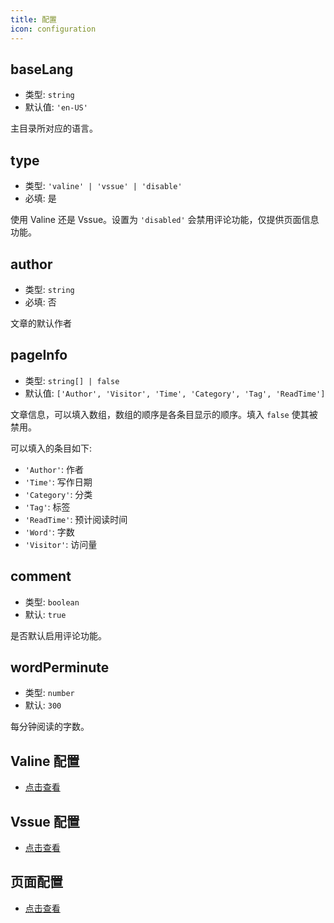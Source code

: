 ```yaml
---
title: 配置
icon: configuration
---
```


## baseLang

- 类型: `string`
- 默认值: `'en-US'`

主目录所对应的语言。

## type

- 类型: `'valine' | 'vssue' | 'disable'`
- 必填: 是

使用 Valine 还是 Vssue。设置为 `'disabled'` 会禁用评论功能，仅提供页面信息功能。

## author

- 类型: `string`
- 必填: 否

文章的默认作者

## pageInfo

- 类型: `string[] | false`
- 默认值: `['Author', 'Visitor', 'Time', 'Category', 'Tag', 'ReadTime']`

文章信息，可以填入数组，数组的顺序是各条目显示的顺序。填入 `false` 使其被禁用。

可以填入的条目如下:

- `'Author'`: 作者
- `'Time'`: 写作日期
- `'Category'`: 分类
- `'Tag'`: 标签
- `'ReadTime'`: 预计阅读时间
- `'Word'`: 字数
- `'Visitor'`: 访问量

## comment

- 类型: `boolean`
- 默认: `true`

是否默认启用评论功能。

## wordPerminute

- 类型: `number`
- 默认: `300`

每分钟阅读的字数。

## Valine 配置

- [点击查看](valine.md)

## Vssue 配置

- [点击查看](vssue.md)

## 页面配置

- [点击查看](frontmatter.md)
